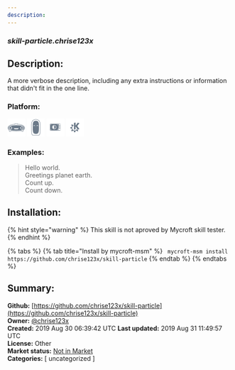```yaml
---
description: 
---
```


### _skill-particle.chrise123x_  
## Description:  
A more verbose description, including any extra instructions or
information that didn't fit in the one line.  
  
### Platform:  
 ![Mark I](../.gitbook/assets/mark-1-icon.png)  ![Mark II](../.gitbook/assets/mark-2-icon.png)  ![Picroft](../.gitbook/assets/picroft-icon.png)  ![plasmoid](../.gitbook/assets/kde.png)   
### Examples:  
> Hello world.  
> Greetings planet earth.  
> Count up.  
> Count down.  
  
## Installation:  
{% hint style="warning" %}
This skill is not aproved by Mycroft skill tester.
{% endhint %}
    
{% tabs %}
{% tab title="Install by mycroft-msm" %}
``` mycroft-msm install https://github.com/chrise123x/skill-particle```
{% endtab %}
  {% endtabs %}
    
## Summary:  
**Github:** [https://github.com/chrise123x/skill-particle](https://github.com/chrise123x/skill-particle)  
**Owner:** [@chrise123x](https://github.com/chrise123x)  
**Created:** 2019 Aug 30 06:39:42 UTC  **Last updated:** 2019 Aug 31 11:49:57 UTC  
**License:** Other  
**Market status:** [Not in Market](https://market.mycroft.ai/skill/)  
**Categories:** [ uncategorized ]   
